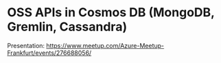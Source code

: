 
# OSS APIs in Cosmos DB (MongoDB, Gremlin, Cassandra)

Presentation: https://www.meetup.com/Azure-Meetup-Frankfurt/events/276688056/
